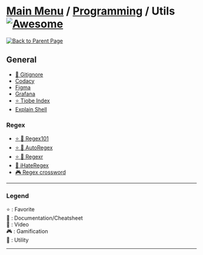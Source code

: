 # [Main Menu](../../README.md) / [Programming](../README.md) / Utils [![Awesome](https://awesome.re/badge-flat.svg)](https://awesome.re)

[![Back to Parent Page](https://img.shields.io/badge/-Back_to_Parent_Page-blue?style=for-the-badge)](../README.md)

## General
- [:wrench: Gitignore](https://github.com/github/gitignore)
- [Codacy](https://www.codacy.com/)
- [Figma](https://www.figma.com/)
- [Grafana](https://grafana.com/)
- [:star: Tiobe Index](https://www.tiobe.com/tiobe-index/)
- [Explain Shell](https://explainshell.com/)

### Regex
- [:star: :wrench: Regex101](https://regex101.com/)
- [:star: :wrench: AutoRegex](https://www.autoregex.xyz/)
- [:star: :wrench: Regexr](https://regexr.com)
- [:wrench: iHateRegex](https://ihateregex.io/)
- [:video_game: Regex crossword](https://jimbly.github.io/regex-crossword/)

---

### Legend
:star: : Favorite\
:book: : Documentation/Cheatsheet\
:movie_camera: : Video\
:video_game: : Gamification\
:wrench: : Utility

---
